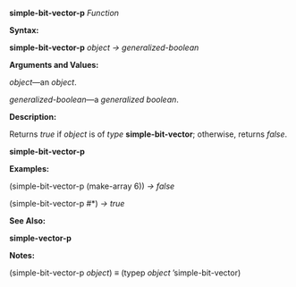 **simple-bit-vector-p** *Function* 

**Syntax:** 

**simple-bit-vector-p** *object → generalized-boolean* 

**Arguments and Values:** 

*object*—an *object*. 

*generalized-boolean*—a *generalized boolean*. 

**Description:** 

Returns *true* if *object* is of *type* **simple-bit-vector**; otherwise, returns *false*. 



 

 

**simple-bit-vector-p** 

**Examples:** 

(simple-bit-vector-p (make-array 6)) *→ false* 

(simple-bit-vector-p #\*) *→ true* 

**See Also:** 

**simple-vector-p** 

**Notes:** 

(simple-bit-vector-p *object*) *≡* (typep *object* ’simple-bit-vector) 

